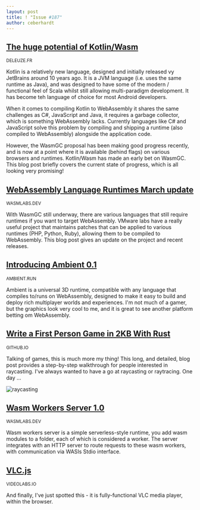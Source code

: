 ```yaml
---
layout: post
title: ! "Issue #187"
author: ceberhardt
---
```


## [The huge potential of Kotlin/Wasm](https://seb.deleuze.fr/the-huge-potential-of-kotlin-wasm/)

<small>DELEUZE.FR</small>

Kotlin is a relatively new language, designed and initially released vy JetBrains around 10 years ago. It is a JVM language (i.e. uses the same runtime as Java), and was designed to have some of the modern / functional feel of Scala whilst still allowing multi-paradigm development. It has become teh language of choice for most Android developers.

When it comes to compiling Kotlin to WebAssembly it shares the same challenges as C#, JavaScript and Java, it requires a garbage collector, which is something WebAssembly lacks. Currently languages like C# and JavaScript solve this problem by compiling and shipping a runtime (also compiled to WebAssembly) alongside the application code.

However, the WasmGC proposal has been making good progress recently, and is now at a point where it is available (behind flags) on various browsers and runtimes. Kotlin/Wasm has made an early bet on WasmGC. This blog post briefly covers the current state of progress, which is all looking very promising!

## [WebAssembly Language Runtimes March update](https://wasmlabs.dev/articles/webassembly-language-runtimes-march-2023/)

<small>WASMLABS.DEV</small>

With WasmGC still underway, there are various languages that still require runtimes if you want to target WebAssembly. VMware labs have a really useful project that maintains patches that can be applied to various runtimes (PHP, Python, Ruby), allowing them to be compiled to WebAssembly. This blog post gives an update on the project and recent releases.

## [Introducing Ambient 0.1](https://www.ambient.run/post/introducing-ambient)

<small>AMBIENT.RUN</small>

Ambient is a universal 3D runtime, compatible with any language that compiles to/runs on WebAssembly, designed to make it easy to build and deploy rich multiplayer worlds and experiences. I'm not much of a gamer, but the graphics look very cool to me, and it is great to see another platform betting om WebAssembly.

## [Write a First Person Game in 2KB With Rust](https://grantshandy.github.io/posts/raycasting/)

<small>GITHUB.IO</small>

Talking of games, this is much more my thing! This long, and detailed, blog post provides a step-by-step walkthrough for people interested in raycasting. I've always wanted to have a go at raycasting or raytracing. One day ...

![raycasting](https://wasmweekly.news/img/187.png)

## [Wasm Workers Server 1.0](https://wasmlabs.dev/articles/wasm-workers-server-1-0-0/)

<small>WASMLABS.DEV</small>

Wasm workers server is a simple serverless-style runtime, you add wasm modules to a folder, each of which is considered a worker. The server integrates with an HTTP server to route requests to these wasm workers, with communication via WASIs Stdio interface. 

## [VLC.js](https://videolabs.io/communication/vlcjs-demo/vlc.html)

<small>VIDEOLABS.IO</small>

And finally, I've just spotted this - it is fully-functional VLC media player, within the browser.